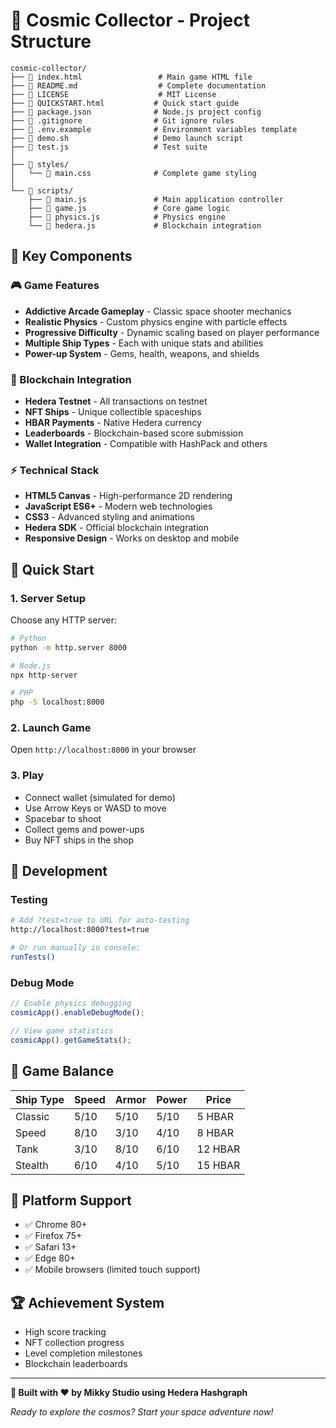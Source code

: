 # 🚀 Cosmic Collector - Project Structure

```
cosmic-collector/
├── 📄 index.html                 # Main game HTML file
├── 📄 README.md                  # Complete documentation
├── 📄 LICENSE                    # MIT License
├── 📄 QUICKSTART.html           # Quick start guide
├── 📄 package.json              # Node.js project config
├── 📄 .gitignore                # Git ignore rules
├── 📄 .env.example              # Environment variables template
├── 📄 demo.sh                   # Demo launch script
├── 📄 test.js                   # Test suite
│
├── 📁 styles/
│   └── 📄 main.css              # Complete game styling
│
└── 📁 scripts/
    ├── 📄 main.js               # Main application controller
    ├── 📄 game.js               # Core game logic
    ├── 📄 physics.js            # Physics engine
    └── 📄 hedera.js             # Blockchain integration
```

## 🎯 Key Components

### 🎮 Game Features
- **Addictive Arcade Gameplay** - Classic space shooter mechanics
- **Realistic Physics** - Custom physics engine with particle effects
- **Progressive Difficulty** - Dynamic scaling based on player performance
- **Multiple Ship Types** - Each with unique stats and abilities
- **Power-up System** - Gems, health, weapons, and shields

### 🔗 Blockchain Integration
- **Hedera Testnet** - All transactions on testnet
- **NFT Ships** - Unique collectible spaceships
- **HBAR Payments** - Native Hedera currency
- **Leaderboards** - Blockchain-based score submission
- **Wallet Integration** - Compatible with HashPack and others

### ⚡ Technical Stack
- **HTML5 Canvas** - High-performance 2D rendering
- **JavaScript ES6+** - Modern web technologies
- **CSS3** - Advanced styling and animations
- **Hedera SDK** - Official blockchain integration
- **Responsive Design** - Works on desktop and mobile

## 🚦 Quick Start

### 1. Server Setup
Choose any HTTP server:
```bash
# Python
python -m http.server 8000

# Node.js
npx http-server

# PHP
php -S localhost:8000
```

### 2. Launch Game
Open `http://localhost:8000` in your browser

### 3. Play
- Connect wallet (simulated for demo)
- Use Arrow Keys or WASD to move
- Spacebar to shoot
- Collect gems and power-ups
- Buy NFT ships in the shop

## 🔧 Development

### Testing
```bash
# Add ?test=true to URL for auto-testing
http://localhost:8000?test=true

# Or run manually in console:
runTests()
```

### Debug Mode
```javascript
// Enable physics debugging
cosmicApp().enableDebugMode();

// View game statistics
cosmicApp().getGameStats();
```

## 🎨 Game Balance

| Ship Type | Speed | Armor | Power | Price |
|-----------|-------|-------|-------|-------|
| Classic   | 5/10  | 5/10  | 5/10  | 5 HBAR |
| Speed     | 8/10  | 3/10  | 4/10  | 8 HBAR |
| Tank      | 3/10  | 8/10  | 6/10  | 12 HBAR |
| Stealth   | 6/10  | 4/10  | 5/10  | 15 HBAR |

## 📱 Platform Support
- ✅ Chrome 80+
- ✅ Firefox 75+  
- ✅ Safari 13+
- ✅ Edge 80+
- ✅ Mobile browsers (limited touch support)

## 🏆 Achievement System
- High score tracking
- NFT collection progress
- Level completion milestones
- Blockchain leaderboards

---

**🌟 Built with ❤️ by Mikky Studio using Hedera Hashgraph**

*Ready to explore the cosmos? Start your space adventure now!*